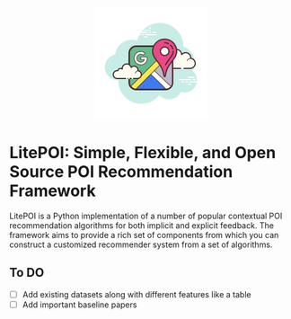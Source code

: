 <!-- ![logo](./imgs/logo-map.png) -->

<p align="center">
  <img src="./imgs/logo-map.png">
</p>

# LitePOI: Simple, Flexible, and Open Source POI Recommendation Framework

LitePOI is a Python implementation of a number of popular contextual POI recommendation algorithms for both implicit and explicit feedback. The framework aims to provide a rich set of components from which you can construct a customized recommender system from a set of algorithms.

## To DO
- [ ] Add existing datasets along with different features like a table
- [ ] Add important baseline papers
